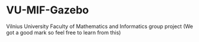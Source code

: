 # VU-MIF-Gazebo
Vilnius University Faculty of Mathematics and Informatics group project
(We got a good mark so feel free to learn from this)

